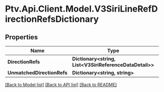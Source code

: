 # Ptv.Api.Client.Model.V3SiriLineRefDirectionRefsDictionary

## Properties

Name | Type | Description | Notes
------------ | ------------- | ------------- | -------------
**DirectionRefs** | **Dictionary&lt;string, List&lt;V3SiriReferenceDataDetail&gt;&gt;** |  | [optional] 
**UnmatchedDirectionRefs** | **Dictionary&lt;string, string&gt;** |  | [optional] 

[[Back to Model list]](../README.md#documentation-for-models) [[Back to API list]](../README.md#documentation-for-api-endpoints) [[Back to README]](../README.md)


